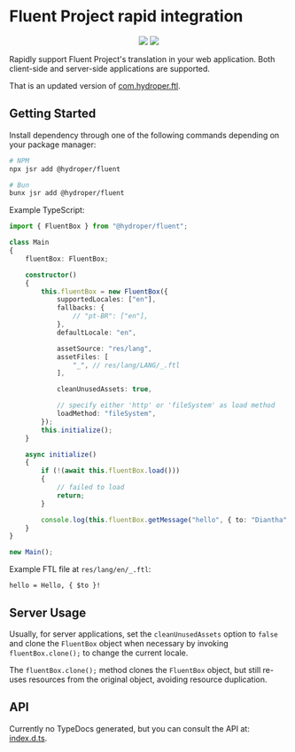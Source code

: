 # Fluent Project rapid integration

<p align="center">
  <a href="https://jsr.io/@hydroper/fluent"><img src="https://img.shields.io/jsr/v/@hydroper/fluent"></a>
  <a href="https://jsr.io/@hydroper/fluent/doc"><img src="https://img.shields.io/badge/API%20Documentation-gray"></a>
</p>

Rapidly support Fluent Project's translation in your web application. Both client-side and server-side applications are supported.

That is an updated version of [com.hydroper.ftl](https://www.npmjs.com/package/com.hydroper.ftl).

## Getting Started

Install dependency through one of the following commands depending on your package manager:

```sh
# NPM
npx jsr add @hydroper/fluent

# Bun
bunx jsr add @hydroper/fluent
```

Example TypeScript:

```ts
import { FluentBox } from "@hydroper/fluent";

class Main
{
    fluentBox: FluentBox;

    constructor()
    {
        this.fluentBox = new FluentBox({
            supportedLocales: ["en"],
            fallbacks: {
                // "pt-BR": ["en"],
            },
            defaultLocale: "en",

            assetSource: "res/lang",
            assetFiles: [
                "_", // res/lang/LANG/_.ftl
            ],

            cleanUnusedAssets: true,

            // specify either 'http' or 'fileSystem' as load method
            loadMethod: "fileSystem",
        });
        this.initialize();
    }

    async initialize()
    {
        if (!(await this.fluentBox.load()))
        {
            // failed to load
            return;
        }

        console.log(this.fluentBox.getMessage("hello", { to: "Diantha" }));
    }
}

new Main();
```

Example FTL file at `res/lang/en/_.ftl`:

```
hello = Hello, { $to }!
```

## Server Usage

Usually, for server applications, set the `cleanUnusedAssets` option to `false` and clone the `FluentBox` object when necessary by invoking `fluentBox.clone();` to change the current locale.

The `fluentBox.clone();` method clones the `FluentBox` object, but still re-uses resources from the original object, avoiding resource duplication.

## API

Currently no TypeDocs generated, but you can consult the API at: [index.d.ts](src/index.d.ts).